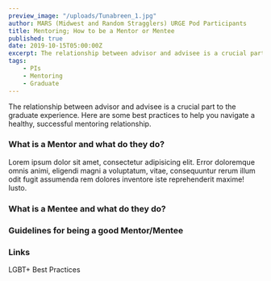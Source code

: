 ```yaml
---
preview_image: "/uploads/Tunabreen_1.jpg"
author: MARS (Midwest and Random Stragglers) URGE Pod Participants
title: Mentoring; How to be a Mentor or Mentee
published: true
date: 2019-10-15T05:00:00Z
excerpt: The relationship between advisor and advisee is a crucial part to the graduate experience. Here are some best practices to help you navigate a healthy and successful mentoring relationship.
tags: 
    - PIs
    - Mentoring
    - Graduate
---
```


The relationship between advisor and advisee is a crucial part to the graduate experience. Here are some best practices to help you navigate a healthy, successful mentoring relationship.

### What is a Mentor and what do they do?

Lorem ipsum dolor sit amet, consectetur adipisicing elit. Error doloremque omnis animi, eligendi magni a voluptatum, vitae, consequuntur rerum illum odit fugit assumenda rem dolores inventore iste reprehenderit maxime! Iusto.

### What is a Mentee and what do they do?

### Guidelines for being a good Mentor/Mentee

### Links
<v-btn
    rounded
    elevation="2"
    min-width="100"
    small
    color="secondary"
    >LGBT+ Best Practices